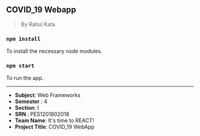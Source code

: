 COVID_19 Webapp
---

> By Rahul Kata

### `npm install`

To install the necessary node modules.


### `npm start`

To run the app.

---



- **Subject**: Web Frameworks
- **Semester** : 4
- **Section**: I
- **SRN** : PES1201802018
- **Team Name**: It's time to REACT!
- **Project Title**: COVID_19 WebApp

